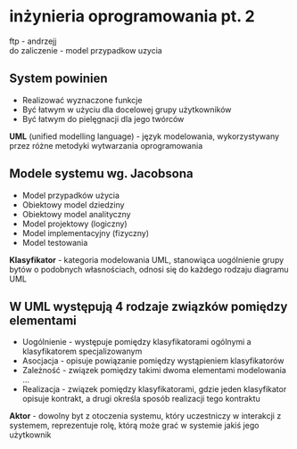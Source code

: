 # inżynieria oprogramowania pt. 2

ftp - andrzejj  
do zaliczenie - model przypadkow uzycia

## System powinien

- Realizować wyznaczone funkcje
- Być łatwym w użyciu dla docelowej grupy użytkowników
- Być łatwym do pielęgnacji dla jego twórców

**UML** (unified modelling language) - język modelowania, wykorzystywany przez różne metodyki wytwarzania oprogramowania

## Modele systemu wg. Jacobsona

- Model przypadków użycia
- Obiektowy model dziedziny
- Obiektowy model analityczny
- Model projektowy (logiczny)
- Model implementacyjny (fizyczny)
- Model testowania

**Klasyfikator** - kategoria modelowania UML, stanowiąca uogólnienie grupy bytów o podobnych własnościach, odnosi się do każdego rodzaju diagramu UML

## W UML występują 4 rodzaje związków pomiędzy elementami

- Uogólnienie - występuje pomiędzy klasyfikatorami ogólnymi a klasyfikatorem specjalizowanym
- Asocjacja - opisuje powiązanie pomiędzy wystąpieniem klasyfikatorów
- Zależność - związek pomiędzy takimi dwoma elementami modelowania …
- Realizacja - związek pomiędzy klasyfikatorami, gdzie jeden klasyfikator opisuje kontrakt, a drugi określa sposób realizacji tego kontraktu

**Aktor** - dowolny byt z otoczenia systemu, który uczestniczy w interakcji z systemem, reprezentuje rolę, którą może grać w systemie jakiś jego użytkownik
